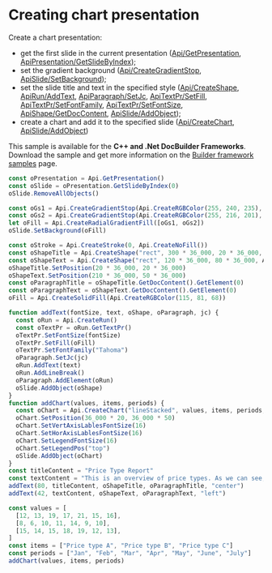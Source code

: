 # Creating chart presentation

Create a chart presentation:

- get the first slide in the current presentation ([Api/GetPresentation](../../../docs/office-api/usage-api/presentation-api/Api/Methods/GetPresentation.md), [ApiPresentation/GetSlideByIndex](../../../docs/office-api/usage-api/presentation-api/ApiPresentation/Methods/GetSlideByIndex.md));
- set the gradient background ([Api/CreateGradientStop](../../../docs/office-api/usage-api/presentation-api/Api/Methods/CreateGradientStop.md), [ApiSlide/SetBackground](../../../docs/office-api/usage-api/presentation-api/ApiSlide/Methods/SetBackground.md));
- set the slide title and text in the specified style ([Api/CreateShape](../../../docs/office-api/usage-api/presentation-api/Api/Methods/CreateShape.md), [ApiRun/AddText](../../../docs/office-api/usage-api/presentation-api/ApiRun/Methods/AddText.md), [ApiParagraph/SetJc](../../../docs/office-api/usage-api/presentation-api/ApiParagraph/Methods/SetJc.md), [ApiTextPr/SetFill](../../../docs/office-api/usage-api/presentation-api/ApiTextPr/Methods/SetFill.md), [ApiTextPr/SetFontFamily](../../../docs/office-api/usage-api/presentation-api/ApiTextPr/Methods/SetFontFamily.md), [ApiTextPr/SetFontSize](../../../docs/office-api/usage-api/presentation-api/ApiTextPr/Methods/SetFontSize.md),  [ApiShape/GetDocContent](../../../docs/office-api/usage-api/presentation-api/ApiShape/Methods/GetDocContent.md), [ApiSlide/AddObject](../../../docs/office-api/usage-api/presentation-api/ApiSlide/Methods/AddObject.md));
- create a chart and add it to the specified slide ([Api/CreateChart](../../../docs/office-api/usage-api/presentation-api/Api/Methods/CreateChart.md), [ApiSlide/AddObject](../../../docs/office-api/usage-api/presentation-api/ApiSlide/Methods/AddObject.md))

This sample is available for the **C++ and .Net DocBuilder Frameworks**.
Download the sample and get more information on the [Builder framework samples](../../builder-framework-samples/builder-framework-samples.md) page.

```ts document-builder={"documentType": "slide", "editorConfig": {"customization": {"zoom": 60}}}
const oPresentation = Api.GetPresentation()
const oSlide = oPresentation.GetSlideByIndex(0)
oSlide.RemoveAllObjects()

const oGs1 = Api.CreateGradientStop(Api.CreateRGBColor(255, 240, 235), 0)
const oGs2 = Api.CreateGradientStop(Api.CreateRGBColor(255, 216, 201), 100_000)
let oFill = Api.CreateRadialGradientFill([oGs1, oGs2])
oSlide.SetBackground(oFill)

const oStroke = Api.CreateStroke(0, Api.CreateNoFill())
const oShapeTitle = Api.CreateShape("rect", 300 * 36_000, 20 * 36_000, Api.CreateNoFill(), oStroke)
const oShapeText = Api.CreateShape("rect", 120 * 36_000, 80 * 36_000, Api.CreateNoFill(), oStroke)
oShapeTitle.SetPosition(20 * 36_000, 20 * 36_000)
oShapeText.SetPosition(210 * 36_000, 50 * 36_000)
const oParagraphTitle = oShapeTitle.GetDocContent().GetElement(0)
const oParagraphText = oShapeText.GetDocContent().GetElement(0)
oFill = Api.CreateSolidFill(Api.CreateRGBColor(115, 81, 68))

function addText(fontSize, text, oShape, oParagraph, jc) {
  const oRun = Api.CreateRun()
  const oTextPr = oRun.GetTextPr()
  oTextPr.SetFontSize(fontSize)
  oTextPr.SetFill(oFill)
  oTextPr.SetFontFamily("Tahoma")
  oParagraph.SetJc(jc)
  oRun.AddText(text)
  oRun.AddLineBreak()
  oParagraph.AddElement(oRun)
  oSlide.AddObject(oShape)
}
function addChart(values, items, periods) {
  const oChart = Api.CreateChart("lineStacked", values, items, periods, 36_000 * 180, 36_000 * 100, 24)
  oChart.SetPosition(36_000 * 20, 36_000 * 50)
  oChart.SetVertAxisLablesFontSize(16)
  oChart.SetHorAxisLablesFontSize(16)
  oChart.SetLegendFontSize(16)
  oChart.SetLegendPos("top")
  oSlide.AddObject(oChart)
}
const titleContent = "Price Type Report"
const textContent = "This is an overview of price types. As we can see, May was the price peak, but even in June the price went down, the annual upward trend persists."
addText(80, titleContent, oShapeTitle, oParagraphTitle, "center")
addText(42, textContent, oShapeText, oParagraphText, "left")

const values = [
  [12, 13, 19, 17, 21, 15, 16],
  [8, 6, 10, 11, 14, 9, 10],
  [15, 14, 15, 18, 19, 12, 13],
]
const items = ["Price type A", "Price type B", "Price type C"]
const periods = ["Jan", "Feb", "Mar", "Apr", "May", "June", "July"]
addChart(values, items, periods)
```
